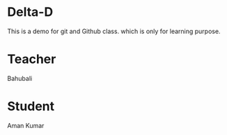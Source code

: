 # Delta-D
This is a demo for git and Github class.
which is only for learning purpose.


# Teacher 
Bahubali

# Student
Aman Kumar
